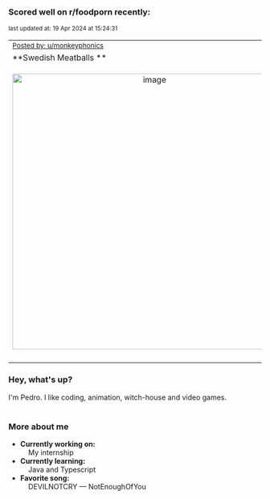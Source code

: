 ### Scored well on r/foodporn recently:

<p align="left"><sub>last updated at: 19 Apr 2024 at 15:24:31</sub></p>

|   |
| --- |
| <sub>[Posted by: u/monkeyphonics][source]</sub> |
| **Swedish Meatballs ** | 
|<p align="center"> <img alt="image" src="https://i.redd.it/tr6sxsoypjuc1.jpeg" width="550" /> </p>|
|   |

### Hey, what's up?

I'm Pedro. I like coding, animation, witch-house and video games.<br><br>

### More about me
- **Currently working on:**  
&nbsp;&nbsp;&nbsp;&nbsp;My internship
- **Currently learning:**  
&nbsp;&nbsp;&nbsp;&nbsp;Java and Typescript
- **Favorite song:**  
&nbsp;&nbsp;&nbsp;&nbsp;DEVILNOTCRY — NotEnoughOfYou<br><br>

  



  
  
  
[linkedin]: https://linkedin.com/in/pedro-h-r-gomes-8a487b14a/
[gmail]: mailto:pilique11@gmail.com
[source]: https://reddit.com/r/FoodPorn/comments/1c49zma/swedish_meatballs/
[redditAPI]: https://www.reddit.com/dev/api/